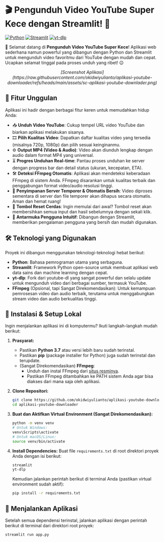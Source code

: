 # 🎬 Pengunduh Video YouTube Super Kece dengan Streamlit! 🚀

[![Python](https://img.shields.io/badge/Python-3.7%2B-blue?style=for-the-badge&logo=python)](https://www.python.org/)
[![Streamlit](https://img.shields.io/badge/Streamlit-Terbaru-ff69b4?style=for-the-badge&logo=streamlit)](https://streamlit.io)
[![yt-dlp](https://img.shields.io/badge/yt--dlp-Terbaru-brightgreen?style=for-the-badge)](https://github.com/yt-dlp/yt-dlp)

👋 Selamat datang di **Pengunduh Video YouTube Super Kece**! Aplikasi web sederhana namun powerful yang dibangun dengan Python dan Streamlit untuk mengunduh video favoritmu dari YouTube dengan mudah dan cepat. Ucapkan selamat tinggal pada proses unduh yang ribet! 😉

<p align="center">
  <em>[Screenshot Aplikasi](https://raw.githubusercontent.com/okidwiyulianto/aplikasi-youtube-downloader/refs/heads/main/assets/sc-aplikasi-youtube-downlader.png)</em>
</p>

## 🌟 Fitur Unggulan

Aplikasi ini hadir dengan berbagai fitur keren untuk memudahkan hidup Anda:

* 📥 **Unduh Video YouTube**: Cukup tempel URL video YouTube dan biarkan aplikasi melakukan sisanya.
* 🎞️ **Pilih Kualitas Video**: Dapatkan daftar kualitas video yang tersedia (misalnya 720p, 1080p) dan pilih sesuai keinginanmu.
* ⚙️ **Output MP4 (Video & Audio)**: Video akan diunduh lengkap dengan audio dalam format MP4 yang universal.
* ⏳ **Progres Unduhan Real-time**: Pantau proses unduhan ke server dengan progress bar dan detail status (ukuran, kecepatan, ETA).
* 🛠️ **Deteksi FFmpeg Otomatis**: Aplikasi akan mendeteksi keberadaan FFmpeg di sistem Anda. FFmpeg disarankan untuk kualitas terbaik dan penggabungan format video/audio resolusi tinggi.
* 🧹 **Penyimpanan Server Temporer & Otomatis Bersih**: Video diproses sementara di server dan file temporer akan dihapus secara otomatis. Aman dan hemat ruang!
* 🔄 **Tombol Reset Cerdas**: Ingin memulai dari awal? Tombol reset akan membersihkan semua input dan hasil sebelumnya dengan sekali klik.
* 🎨 **Antarmuka Pengguna Intuitif**: Dibangun dengan Streamlit, memberikan pengalaman pengguna yang bersih dan mudah digunakan.

## 🛠️ Teknologi yang Digunakan

Proyek ini dibangun menggunakan teknologi-teknologi hebat berikut:

* **Python**: Bahasa pemrograman utama yang serbaguna.
* **Streamlit**: Framework Python open-source untuk membuat aplikasi web data sains dan machine learning dengan cepat.
* **yt-dlp**: Fork dari youtube-dl yang sangat powerful dan selalu update untuk mengunduh video dari berbagai sumber, termasuk YouTube.
* **FFmpeg** (Opsional, tapi Sangat Direkomendasikan): Untuk kemampuan pemrosesan video dan audio terbaik, terutama untuk menggabungkan stream video dan audio berkualitas tinggi.

## 🚀 Instalasi & Setup Lokal

Ingin menjalankan aplikasi ini di komputermu? Ikuti langkah-langkah mudah berikut:

1.  **Prasyarat:**
    * Pastikan **Python 3.7** atau versi lebih baru sudah terinstal.
    * Pastikan **pip** (package installer for Python) juga sudah terinstal dan terupdate.
    * (Sangat Direkomendasikan) **FFmpeg**:
        * Unduh dan instal FFmpeg dari [situs resminya](https://ffmpeg.org/download.html).
        * Pastikan FFmpeg ditambahkan ke PATH sistem Anda agar bisa diakses dari mana saja oleh aplikasi.

2.  **Clone Repositori:**
    ```bash
    git clone https://github.com/okidwiyulianto/aplikasi-youtube-downloader.git
    cd aplikasi-youtube-downloader
    ```

3.  **Buat dan Aktifkan Virtual Environment (Sangat Direkomendasikan):**
    ```bash
    python -m venv venv
    # Untuk Windows:
    venv\Scripts\activate
    # Untuk macOS/Linux:
    source venv/bin/activate
    ```

4.  **Install Dependencies:**
    Buat file `requirements.txt` di root direktori proyek Anda dengan isi berikut:
    ```txt
    streamlit
    yt-dlp
    ```
    Kemudian jalankan perintah berikut di terminal Anda (pastikan virtual environment sudah aktif):
    ```bash
    pip install -r requirements.txt
    ```

## 🏃 Menjalankan Aplikasi

Setelah semua dependensi terinstal, jalankan aplikasi dengan perintah berikut di terminal dari direktori root proyek:

```bash
streamlit run app.py
```
